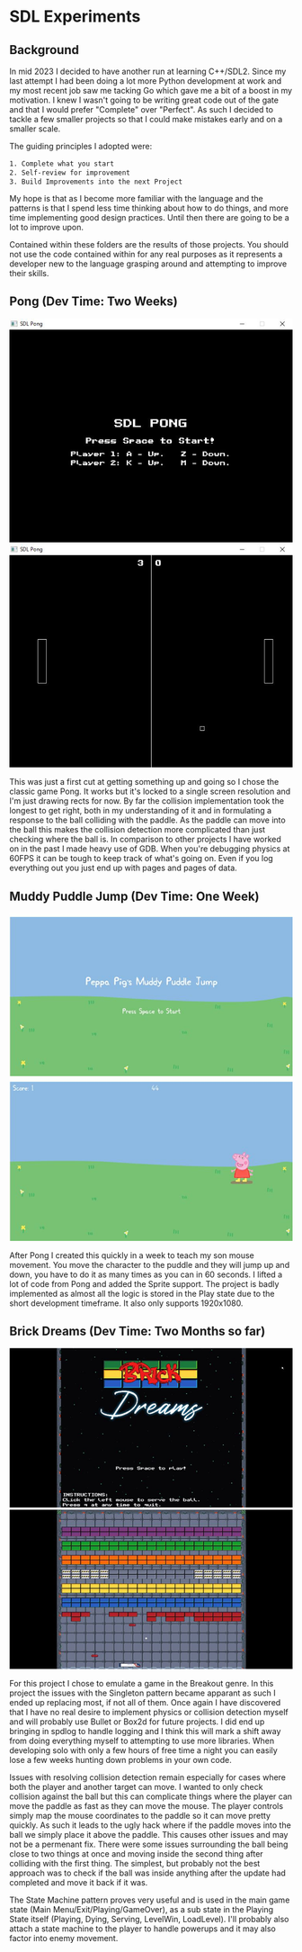 # SDL Experiments

## Background

In mid 2023 I decided to have another run at learning C++/SDL2. Since my last attempt I had been doing a lot more Python development at work and my most recent job saw me tacking Go which gave me a bit of a boost in my motivation. I knew I wasn't going to be writing great code out of the gate and that I would prefer "Complete" over "Perfect". As such I decided to tackle a few smaller projects so that I could make mistakes early and on a smaller scale. 

The guiding principles I adopted were:

	1. Complete what you start
	2. Self-review for improvement
	3. Build Improvements into the next Project

My hope is that as I become more familiar with the language and the patterns is that I spend less time thinking about how to do things, and more time implementing good design practices. Until then there are going to be a lot to improve upon.

Contained within these folders are the results of those projects. You should not use the code contained within for any real purposes as it represents a developer new to the language grasping around and attempting to improve their skills.



## Pong (Dev Time: Two Weeks)

![Pong Main Menu Screenshot](images/sdl_pong-1.jpg "Pong Main Menu Screenshot") ![Pong In Game Screenshot](images/sdl_pong-2.jpg "Pong In Game Screenshot")

This was just a first cut at getting something up and going so I chose the classic game Pong. It works but it's locked to a single screen resolution and I'm just drawing rects for now. By far the collision implementation took the longest to get right, both in my understanding of it and in formulating a response to the ball colliding with the paddle. As the paddle can move into the ball this makes the collision detection more complicated than just checking where the ball is. In comparison to other projects I have worked on in the past I made heavy use of GDB. When you're debugging physics at 60FPS it can be tough to keep track of what's going on. Even if you log everything out you just end up with pages and pages of data. 

## Muddy Puddle Jump (Dev Time: One Week)

![Muddy Puddle Jump Main Menu Screenshot](images/puddle_jump-1.jpg "Muddy Puddle Jump Main Menu Screenshot") ![Muddy Puddle Jump In Game Screenshot](images/puddle_jump-2.jpg "Muddy Puddle Jump In Game Screenshot")

After Pong I created this quickly in a week to teach my son mouse movement. You move the character to the puddle and they will jump up and down, you have to do it as many times as you can in 60 seconds. I lifted a lot of code from Pong and added the Sprite support. The project is badly implemented as almost all the logic is stored in the Play state due to the short development timeframe. It also only supports 1920x1080.

## Brick Dreams (Dev Time: Two Months so far)

![Brick Dreams Main Menu Screenshot](images/brick-dreams-1.jpg "Brick Dreams Main Menu Screenshot") ![Brick Dreams In Game Screenshot](images/brick-dreams-2.jpg "Brick DreamsIn Game Screenshot")

For this project I chose to emulate a game in the Breakout genre. In this project the issues with the Singleton pattern became apparant as such I ended up replacing most, if not all of them. Once again I have discovered that I have no real desire to implement physics or collision detection myself and will probably use Bullet or Box2d for future projects. I did end up bringing in spdlog to handle logging and I think this will mark a shift away from doing everything myself to attempting to use more libraries. When developing solo with only a few hours of free time a night you can easily lose a few weeks hunting down problems in your own code.

Issues with resolving collision detection remain especially for cases where both the player and another target can move. I wanted to only check collision against the ball but this can complicate things where the player can move the paddle as fast as they can move the mouse. The player controls simply map the mouse coordinates to the paddle so it can move pretty quickly. As such it leads to the ugly hack where if the paddle moves into the ball we simply place it above the paddle. This causes other issues and may not be a permenant fix. There were some issues surrounding the ball being close to two things at once and moving inside the second thing after colliding with the first thing. The simplest, but probably not the best approach was to check if the ball was inside anything after the update had completed and move it back if it was.

The State Machine pattern proves very useful and is used in the main game state (Main Menu/Exit/Playing/GameOver), as a sub state in the Playing State itself (Playing, Dying, Serving, LevelWin, LoadLevel). I'll probably also attach a state machine to the player to handle powerups and it may also factor into enemy movement.

